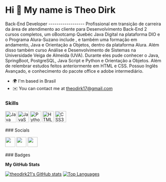 Hi 👋 My name is Theo Dirk 
========================== 
 Back-End Developer ------------------
 Profissional em transição de carreira da área de atendimento ao cliente para Desenvolvimento Back-End 2 cursos completos, um oBootcamp Quebéc Java Digital na plataforma DIO e o Programa Alura-Suzano include , e também uma formação em andamento, Java e Orientação a Objetos, dentro da plataforma Alura. Além disso também curso Análise e Desenvolvimento de Sistemas na Universidade Veiga de Almeida (UVA). Durante eles pude conhecer o Java, SpringBoot, PostgreSQL, Java Script e Python e Orientação a Objetos. Além de relembrar estudos feitos anteriormente em HTML e CSS. Possuo Inglês Avançado, e conhecimento do pacote office e adobe intermediário.

* 🌍  I'm based in Brasil 
* ✉️  You can contact me at [theodirk17@gmail.com](mailto:theodirk17@gmail.com)

### Skills  

<p align="left"> <a href="https://www.oracle.com/java/" target="_blank" rel="noreferrer"><img src="https://raw.githubusercontent.com/danielcranney/readme-generator/main/public/icons/skills/java-colored.svg" width="36" height="36" alt="Java" /></a> <a href="https://developer.mozilla.org/en-US/docs/Web/JavaScript" target="_blank" rel="noreferrer"><img src="https://raw.githubusercontent.com/danielcranney/readme-generator/main/public/icons/skills/javascript-colored.svg" width="36" height="36" alt="JavaScript" /></a> <a href="https://www.python.org/" target="_blank" rel="noreferrer"><img src="https://raw.githubusercontent.com/danielcranney/readme-generator/main/public/icons/skills/python-colored.svg" width="36" height="36" alt="Python" /></a> <a href="https://developer.mozilla.org/en-US/docs/Glossary/HTML5" target="_blank" rel="noreferrer"><img src="https://raw.githubusercontent.com/danielcranney/readme-generator/main/public/icons/skills/html5-colored.svg" width="36" height="36" alt="HTML5" /></a> <a href="https://www.w3.org/TR/CSS/#css" target="_blank" rel="noreferrer"><img src="https://raw.githubusercontent.com/danielcranney/readme-generator/main/public/icons/skills/css3-colored.svg" width="36" height="36" alt="CSS3" /></a> </p> 
 ### Socials  <p align="left"> <a href="https://www.github.com/theodirk21" target="_blank" rel="noreferrer"><img src="https://raw.githubusercontent.com/danielcranney/readme-generator/main/public/icons/socials/github.svg" width="32" height="32" /></a> <a href="https://www.linkedin.com/in/theo-dirk" target="_blank" rel="noreferrer"><img src="https://raw.githubusercontent.com/danielcranney/readme-generator/main/public/icons/socials/linkedin.svg" width="32" height="32" /></a> <a href="https://www.twitch.tv/Theodirk#1797" target="_blank" rel="noreferrer"><img src="https://raw.githubusercontent.com/danielcranney/readme-generator/main/public/icons/socials/twitch.svg" width="32" height="32" /></a></p>
### Badges

<b>My GitHub Stats</b>

<a href="http://www.github.com/theodirk21"><img src="https://github-readme-stats.vercel.app/api?username=theodirk21&show_icons=true&hide=&count_private=true&title_color=0891b2&text_color=ffffff&icon_color=0891b2&bg_color=1c1917&hide_border=true&show_icons=true" alt="theodirk21's GitHub stats" /></a>
<a href="https://github.com/theodirk21" align="left"><img src="https://github-readme-stats.vercel.app/api/top-langs/?username=theodirk21&langs_count=10&title_color=0891b2&text_color=ffffff&icon_color=0891b2&bg_color=1c1917&hide_border=true&locale=en&custom_title=Top%20%Languages" alt="Top Languages" /></a>
